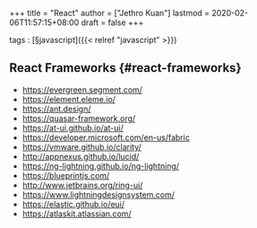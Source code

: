 +++
title = "React"
author = ["Jethro Kuan"]
lastmod = 2020-02-06T11:57:15+08:00
draft = false
+++

tags
: [§javascript]({{< relref "javascript" >}})


## React Frameworks {#react-frameworks}

-   <https://evergreen.segment.com/>
-   <https://element.eleme.io/>
-   <https://ant.design/>
-   <https://quasar-framework.org/>
-   <https://at-ui.github.io/at-ui/>
-   <https://developer.microsoft.com/en-us/fabric>
-   <https://vmware.github.io/clarity/>
-   <http://appnexus.github.io/lucid/>
-   <https://ng-lightning.github.io/ng-lightning/>
-   <https://blueprintjs.com/>
-   <http://www.jetbrains.org/ring-ui/>
-   <https://www.lightningdesignsystem.com/>
-   <https://elastic.github.io/eui/>
-   <https://atlaskit.atlassian.com/>
